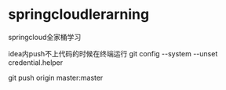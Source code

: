 # springcloudlerarning
springcloud全家桶学习

idea内push不上代码的时候在终端运行
git config --system --unset credential.helper

git push origin master:master
